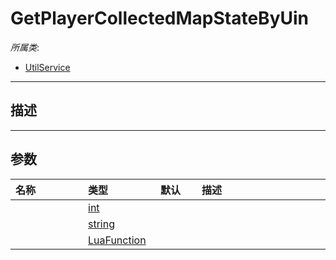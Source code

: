 # GetPlayerCollectedMapStateByUin

*所属类*:
* [UtilService](/Api/Classes/Service/UtilService.md)
------------------------------------------------------------------------------------------
## 描述



------------------------------------------------------------------------------------------
## 参数

|<div style="width:100px">名称</div>|<div style="width:100px">类型</div>|<div style="width:50px">默认</div>|<div style="width:350px">描述</div>|
|:---|:---|:---|:---|
||[int](/Api/DataType/Number.md)|||
||[string](/Api/DataType/String.md)|||
||[LuaFunction](/Api/Enums/LuaFunction.md)|||
